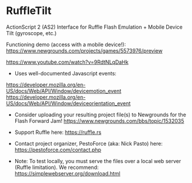 # RuffleTilt
ActionScript 2 (AS2) Interface for Ruffle Flash Emulation + Mobile Device Tilt (gyroscope, etc.)

Functioning demo (access with a mobile device!): https://www.newgrounds.com/projects/games/5573976/preview

https://www.youtube.com/watch?v=9RdtNLqDaHk

- Uses well-documented Javascript events:

https://developer.mozilla.org/en-US/docs/Web/API/Window/devicemotion_event
https://developer.mozilla.org/en-US/docs/Web/API/Window/deviceorientation_event

- Consider uploading your resulting project file(s) to Newgrounds for the Flash Forward Jam!
https://www.newgrounds.com/bbs/topic/1532035

- Support Ruffle here: https://ruffle.rs

- Contact project organizer, PestoForce (aka: Nick Pasto) here:
https://pestoforce.com/contact.php

- Note: To test locally, you must serve the files over a local web server (Ruffle limitation).
We recommend: https://simplewebserver.org/download.html
